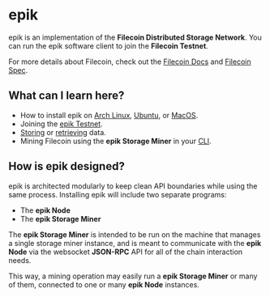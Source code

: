 # epik

epik is an implementation of the **Filecoin Distributed Storage Network**. You can run the epik software client to join the **Filecoin Testnet**.

For more details about Filecoin, check out the [Filecoin Docs](https://docs.filecoin.io) and [Filecoin Spec](https://filecoin-project.github.io/specs/).

## What can I learn here?

- How to install epik on [Arch Linux](https://docs.lotu.sh/en+install-epik-arch), [Ubuntu](https://docs.lotu.sh/en+install-epik-ubuntu), or [MacOS](https://docs.lotu.sh/en+install-epik-macos).
- Joining the [epik Testnet](https://docs.lotu.sh/en+join-testnet).
- [Storing](https://docs.lotu.sh/en+storing-data) or [retrieving](https://docs.lotu.sh/en+retrieving-data) data.
- Mining Filecoin using the **epik Storage Miner** in your [CLI](https://docs.lotu.sh/en+mining).

## How is epik designed?

epik is architected modularly to keep clean API boundaries while using the same process. Installing epik will include two separate programs:

- The **epik Node**
- The **epik Storage Miner**

The **epik Storage Miner** is intended to be run on the machine that manages a single storage miner instance, and is meant to communicate with the **epik Node** via the websocket **JSON-RPC** API for all of the chain interaction needs.

This way, a mining operation may easily run a **epik Storage Miner** or many of them, connected to one or many **epik Node** instances.
